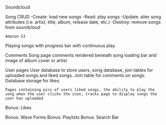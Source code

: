 Soundcloud

Song CRUD
    -Create: load new songs
    -Read: play songs
    -Update: alter song attributes (i.e. artist, title, album, release date, etc.)
    -Destroy: remove songs from soundcloud

    Amazon S3

Playing songs with progress bar with continuous play

Comments
    Song page comments rendered beneath song loading bar and image of album cover or artist

User pages
    User database to store users, song database, join tables for uploaded songs and liked songs. Join table for comments on songs. Database storage for likes. 

    Pages containing pics of users liked songs, the ability to play the song when the user clicks the icon, tracks page to display songs the user has uploaded

Bonus: Likes

Bonus: Wave Forms
Bonus: Playlists
Bonus: Search Bar

